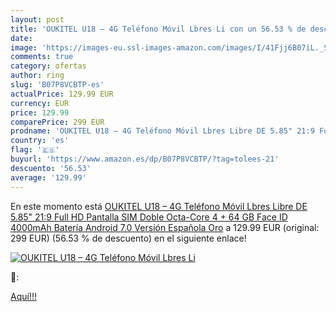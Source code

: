 ```yaml
---
layout: post
title: 'OUKITEL U18 – 4G Teléfono Móvil Lbres Li con un 56.53 % de descuento'
date: 
image: 'https://images-eu.ssl-images-amazon.com/images/I/41Fjj6B07iL._SL200_.jpg'
comments: true
category: ofertas
author: ring
slug: 'B07P8VCBTP-es'
actualPrice: 129.99 EUR
currency: EUR
price: 129.99
comparePrice: 299 EUR
prodname: 'OUKITEL U18 – 4G Teléfono Móvil Lbres Libre DE 5.85" 21:9 Full HD Pantalla  SIM Doble Octa-Core 4 + 64 GB Face ID 4000mAh Batería Android 7.0 Versión Española  Oro'
country: 'es'
flag: '🇪🇸'
buyurl: 'https://www.amazon.es/dp/B07P8VCBTP/?tag=tolees-21'
descuento: '56.53'
average: '129.99'
---
```


En este momento está [OUKITEL U18 – 4G Teléfono Móvil Lbres Libre DE 5.85" 21:9 Full HD Pantalla  SIM Doble Octa-Core 4 + 64 GB Face ID 4000mAh Batería Android 7.0 Versión Española  Oro](https://www.amazon.es/dp/B07P8VCBTP/?tag=tolees-21) a 129.99 EUR (original: 299 EUR) (56.53 %  de descuento) en el siguiente enlace!

[![OUKITEL U18 – 4G Teléfono Móvil Lbres Li](https://images-eu.ssl-images-amazon.com/images/I/41Fjj6B07iL._SL200_.jpg)](https://www.amazon.es/dp/B07P8VCBTP/?tag=tolees-21)

🔎:


[Aquí!!!](https://www.amazon.es/dp/B07P8VCBTP/?tag=tolees-21)
